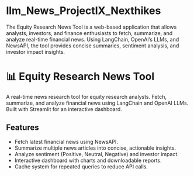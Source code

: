 # llm_News_ProjectIX_Nexthikes
The Equity Research News Tool is a web-based application that allows analysts, investors, and finance enthusiasts to fetch, summarize, and analyze real-time financial news. Using LangChain, OpenAI’s LLMs, and NewsAPI, the tool provides concise summaries, sentiment analysis, and investor impact insights.


# 📊 Equity Research News Tool

A real-time news research tool for equity research analysts. Fetch, summarize, and analyze financial news using LangChain and OpenAI LLMs. Built with Streamlit for an interactive dashboard.

## Features

- Fetch latest financial news using NewsAPI.
- Summarize multiple news articles into concise, actionable insights.
- Analyze sentiment (Positive, Neutral, Negative) and investor impact.
- Interactive dashboard with charts and downloadable reports.
- Cache system for repeated queries to reduce API calls.
